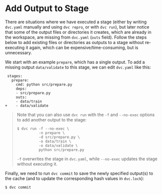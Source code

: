 # Add Output to Stage

There are situations where we have executed a stage (either by writing
`dvc.yaml` manually and using `dvc repro`, or with `dvc run`), but later notice
that some of the output files or directories it creates, which are already in
the workspace, are missing from `dvc.yaml` (`outs` field). Follow the steps
below to add existing files or directories as <abbr>outputs</abbr> to a stage
without re-executing it again, which can be expensive/time-consuming, but is
unnecessary.

We start with an example `prepare`, which has a single output. To add a missing
output `data/validate` to this stage, we can edit `dvc.yaml` like this:

```git
 stages:
   prepare:
     cmd: python src/prepare.py
     deps:
     - src/prepare.py
     outs:
     - data/train
+    - data/validate
```

> Note that you can also use `dvc run` with the `-f` and `--no-exec` options to
> add another output to the stage:
>
> ```dvc
> $ dvc run -f --no-exec \
>           -n prepare \
>           -d src/prepare.py \
>           -o data/train \
>           -o data/validate \
>           python src/prepare.py
> ```
>
> `-f` overwrites the stage in `dvc.yaml`, while `--no-exec` updates the stage
> without executing it.

Finally, we need to run `dvc commit` to save the newly specified output(s) to
the <abbr>cache</abbr> (and to update the corresponding hash values in
`dvc.lock`):

```dvc
$ dvc commit
```
